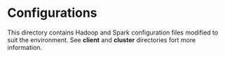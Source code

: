 # Configurations
This directory contains Hadoop and Spark configuration files modified to suit the environment. See **client** and 
**cluster** directories fort more information.
